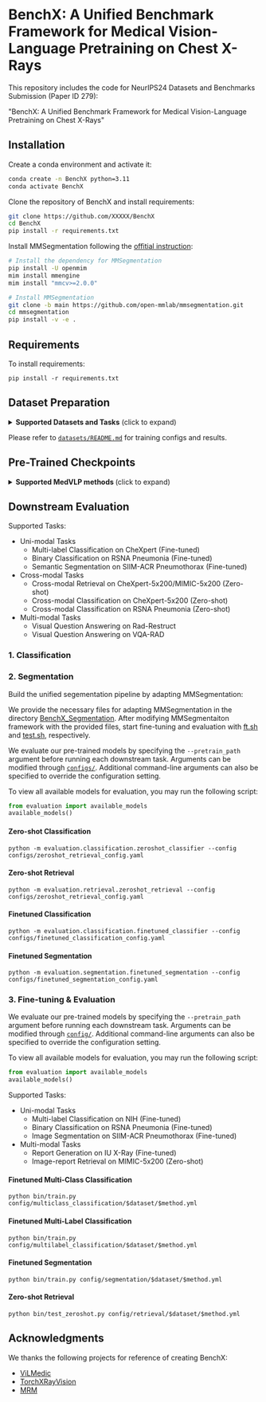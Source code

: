 # BenchX: A Unified Benchmark Framework for Medical Vision-Language Pretraining on Chest X-Rays

This repository includes the code for NeurIPS24 Datasets and Benchmarks Submission (Paper ID 279): 

"BenchX: A Unified Benchmark Framework for Medical Vision-Language Pretraining on Chest X-Rays"

## Installation
Create a conda environment and activate it:
```bash
conda create -n BenchX python=3.11
conda activate BenchX
```

Clone the repository of BenchX and install requirements:
```bash
git clone https://github.com/XXXXX/BenchX
cd BenchX
pip install -r requirements.txt
```

Install MMSegmentation following the [offitial instruction](https://mmsegmentation.readthedocs.io/en/latest/get_started.html):
```bash
# Install the dependency for MMSegmentation
pip install -U openmim
mim install mmengine
mim install "mmcv>=2.0.0"

# Install MMSegmentation
git clone -b main https://github.com/open-mmlab/mmsegmentation.git
cd mmsegmentation
pip install -v -e .
```

## Requirements

To install requirements:

```setup
pip install -r requirements.txt
```

## Dataset Preparation

<details close>
<summary><b>Supported Datasets and Tasks</b> (click to expand)</summary>

* [COVIDx CXR-4](https://www.kaggle.com/datasets/andyczhao/covidx-cxr2) (Binary Classification)
* [NIH Chest X-rays](https://huggingface.co/datasets/alkzar90/NIH-Chest-X-ray-dataset) (Multi-Label Classification)
* [Object-CXR](https://www.kaggle.com/datasets/raddar/foreign-objects-in-chest-xrays) (Binary Classification, Segmentation)
* [RSNA Pneumonia](https://www.kaggle.com/competitions/rsna-pneumonia-detection-challenge) (Binary Classification, Segmentation)
* [SIIM-ACR Pneumothorax Segmentation](https://www.kaggle.com/datasets/vbookshelf/pneumothorax-chest-xray-images-and-masks) (Binary Classification, Segmentation)
* [TBX11K](https://www.kaggle.com/datasets/vbookshelf/tbx11k-simplified) (Segmentation)
* [VinDr-CXR](https://physionet.org/content/vindr-cxr/1.0.0/) (Multi-Label Classification, Segmentation)
* [IU X-ray](https://drive.google.com/file/d/1c0BXEuDy8Cmm2jfN0YYGkQxFZd2ZIoLg) (Report Generation)

</details>

Please refer to [`datasets/README.md`](datasets/README.md) for training configs and results.

## Pre-Trained Checkpoints

<details close>
<summary><b>Supported MedVLP methods </b> (click to expand)</summary>

* [ConVIRT](https://github.com/edreisMD/ConVIRT-pytorch/tree/master): "Contrastive Learning of Medical Visual Representations from Paired Images and Text"
* [GLoRIA](https://github.com/marshuang80/gloria/tree/main): "GLoRIA: A Multimodal Global-Local Representation Learning Framework for Label-efficient Medical Image Recognition"
* [MedCLIP](https://github.com/RyanWangZf/MedCLIP): "MedCLIP: Contrastive Learning from Unpaired Medical Images and Texts"
* [MedKLIP](https://github.com/MediaBrain-SJTU/MedKLIP): "MedKLIP: Medical Knowledge Enhanced Language-Image Pre-Training in Radiology"
* [M-FLAG](https://github.com/cheliu-computation/M-FLAG-MICCAI2023): "M-FLAG: Medical Vision-Language Pre-training with Frozen Language Models and Latent Space Geometry Optimization"
* [MGCA](https://github.com/HKU-MedAI/MGCA/tree/main): "Multi-Granularity Cross-modal Alignment for Generalized Medical Visual Representation Learning"
* [PTUnifier](https://github.com/zhjohnchan/PTUnifier): "Towards Unifying Medical Vision-and-Language Pre-training via Soft Prompts"
* [MRM](https://github.com/RL4M/MRM-pytorch/tree/main): "Advancing Radiograph Representation Learning with Masked Record Modeling"
* [REFERS](https://github.com/funnyzhou/REFERS): "Generalized Radiograph Representation Learning via Cross-Supervision Between Images and Free-Text Radiology Reports"

</details>

## Downstream Evaluation

Supported Tasks:
* Uni-modal Tasks
    * Multi-label Classification on CheXpert (Fine-tuned)
    * Binary Classification on RSNA Pneumonia (Fine-tuned)
    * Semantic Segmentation on SIIM-ACR Pneumothorax (Fine-tuned)
* Cross-modal Tasks
    * Cross-modal Retrieval on CheXpert-5x200/MIMIC-5x200 (Zero-shot)
    * Cross-modal Classification on CheXpert-5x200 (Zero-shot)
    * Cross-modal Classification on RSNA Pneumonia (Zero-shot)
* Multi-modal Tasks
    * Visual Question Answering on Rad-Restruct
    * Visual Question Answering on VQA-RAD

### 1. Classification

### 2. Segmentation

Build the unified segementation pipeline by adapting MMSegmentation:

We provide the necessary files for adapting MMSegmentation in the directory [BenchX_Segmentation](BenchX_Segmentation). After modifying MMSegmentaiton framework with the provided files, start fine-tuning and evaluation with [ft.sh](Siim_Segmentation/ft.sh) and [test.sh](Siim_Segmentation/test.sh), respectively.

We evaluate our pre-trained models by specifying the `--pretrain_path` argument before running each downstream task. Arguments can be modified through [`configs/`](configs/). Additional command-line arguments can also be specified to override the configuration setting.

To view all available models for evaluation, you may run the following script:
```python
from evaluation import available_models
available_models()
```

#### Zero-shot Classification
```
python -m evaluation.classification.zeroshot_classifier --config configs/zeroshot_retrieval_config.yaml
```
#### Zero-shot Retrieval
```
python -m evaluation.retrieval.zeroshot_retrieval --config configs/zeroshot_retrieval_config.yaml
```
#### Finetuned Classification
```
python -m evaluation.classification.finetuned_classifier --config configs/finetuned_classification_config.yaml
```
#### Finetuned Segmentation
```
python -m evaluation.segmentation.finetuned_segmentation --config configs/finetuned_segmentation_config.yaml
```

### 3. Fine-tuning & Evaluation

We evaluate our pre-trained models by specifying the `--pretrain_path` argument before running each downstream task. Arguments can be modified through [`config/`](config/). Additional command-line arguments can also be specified to override the configuration setting.

To view all available models for evaluation, you may run the following script:
```python
from evaluation import available_models
available_models()
```

Supported Tasks:
* Uni-modal Tasks
    * Multi-label Classification on NIH (Fine-tuned)
    * Binary Classification on RSNA Pneumonia (Fine-tuned)
    * Image Segmentation on SIIM-ACR Pneumothorax (Fine-tuned)
* Multi-modal Tasks
    * Report Generation on IU X-Ray (Fine-tuned)
    * Image-report Retrieval on MIMIC-5x200 (Zero-shot)

#### Finetuned Multi-Class Classification
```
python bin/train.py config/multiclass_classification/$dataset/$method.yml
```
#### Finetuned Multi-Label Classification
```
python bin/train.py config/multilabel_classification/$dataset/$method.yml
```
#### Finetuned Segmentation
```
python bin/train.py config/segmentation/$dataset/$method.yml
```
#### Zero-shot Retrieval
```
python bin/test_zeroshot.py config/retrieval/$dataset/$method.yml
```

## Acknowledgments

We thanks the following projects for reference of creating BenchX:

- [ViLMedic](https://github.com/jbdel/vilmedic)
- [TorchXRayVision](https://github.com/mlmed/torchxrayvision)
- [MRM](https://github.com/RL4M/MRM-pytorch/tree/main)
